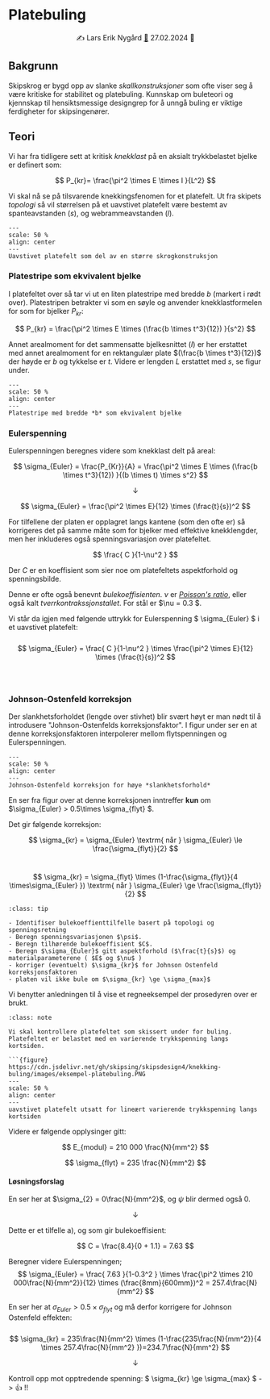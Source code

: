 # Platebuling 

<p style="text-align:center;">
    ✍️ Lars Erik Nygård  <a href="mailto:lars.e.nygard@ntnu.no">📧</a> 27.02.2024 📅 
</p>

## Bakgrunn

Skipskrog er bygd opp av slanke *skallkonstruksjoner* som ofte viser seg å være kritiske for stabilitet og platebuling. Kunnskap om buleteori og kjennskap til hensiktsmessige designgrep for å unngå buling er viktige ferdigheter for skipsingenører. 

## Teori 

Vi har fra tidligere sett at kritisk *knekklast* på en aksialt trykkbelastet bjelke er definert som: 

$$ P_{kr}= \frac{\pi^2 \times E \times I }{L^2} $$

Vi skal nå se på tilsvarende knekkingsfenomen for et platefelt. Ut fra skipets *topologi* så vil størrelsen på et uavstivet platefelt være bestemt av spanteavstanden ($s$), og webrammeavstanden ($l$). 


```{figure} https://cdn.jsdelivr.net/gh/skipsing/skipsdesign4/knekking-buling/images/platefelt-del-av-skip.PNG
---
scale: 50 %
align: center
--- 
Uavstivet platefelt som del av en større skrogkonstruksjon
```
### Platestripe som ekvivalent bjelke 
I platefeltet over så tar vi ut en liten platestripe med bredde $b$ (markert i rødt over). Platestripen betrakter vi som en søyle og anvender knekklastformelen for som for bjelker $P_{kr}$:

$$ P_{kr} = \frac{\pi^2 \times E \times (\frac{b \times t^3}{12}) }{s^2} $$

Annet arealmoment for det sammensatte bjelkesnittet ($I$) er her erstattet med annet arealmoment for en rektangulær plate $(\frac{b \times t^3}{12})$ der høyde er $b$ og tykkelse er $t$. Videre er lengden $L$ erstattet med $s$, 
se figur under. <br>  


```{figure} https://cdn.jsdelivr.net/gh/skipsing/skipsdesign4/knekking-buling/images/platestripe-ekvivalent-bjelke.PNG
---
scale: 50 %
align: center
--- 
Platestripe med bredde *b* som ekvivalent bjelke
```
### Eulerspenning 

Eulerspenningen beregnes videre som knekklast delt på areal: 

$$ \sigma_{Euler} = \frac{P_{Kr}}{A} = \frac{\pi^2 \times E \times (\frac{b \times t^3}{12}) }{(b \times t) \times s^2} $$

$$ \downarrow $$

$$ \sigma_{Euler} = \frac{\pi^2 \times E}{12} \times (\frac{t}{s})^2 $$

For tilfellene der platen er opplagret langs kantene (som den ofte er) så korrigeres det på samme måte som for bjelker med effektive knekklengder, men her inkluderes også spenningsvariasjon over platefeltet. 

$$ \frac{ C }{1-\nu^2 } $$

Der $C$ er en koeffisient som sier noe om platefeltets aspektforhold og spenningsbilde. 

Denne er ofte også benevnt *bulekoeffisienten*. $\nu$ er [*Poisson's ratio*](https://en.wikipedia.org/wiki/Poisson%27s_ratio), eller også kalt *tverrkontrakssjonstallet*. For stål er $\nu = 0.3 $.

Vi står da igjen med følgende uttrykk for Eulerspenning $ \sigma_{Euler} $ i et uavstivet platefelt:
<br>
<br>
$$ \sigma_{Euler} = \frac{ C }{1-\nu^2 } \times \frac{\pi^2 \times E}{12} \times (\frac{t}{s})^2 $$
<br>
<br>
### Johnson-Ostenfeld korreksjon 

Der slankhetsforholdet (lengde over stivhet) blir svært høyt er man nødt til å introdusere "Johnson-Ostenfelds korreksjonsfaktor". I figur under ser en at denne korreksjonsfaktoren interpolerer mellom flytspenningen og Eulerspenningen. 

```{figure} https://cdn.jsdelivr.net/gh/skipsing/skipsdesign4/knekking-buling/images/johnson-ostenfeld-korreksjon.PNG
---
scale: 50 %
align: center
--- 
Johnson-Ostenfeld korreksjon for høye *slankhetsforhold*
```

En ser fra figur over at denne korreksjonen inntreffer **kun** om $\sigma_{Euler} > 0.5\times \sigma_{flyt}
$. 

Det gir følgende korreksjon:

$$ \sigma_{kr} = \sigma_{Euler}  \textrm{  når  } \sigma_{Euler} \le  \frac{\sigma_{flyt}}{2}   $$
<br>

$$ \sigma_{kr} = \sigma_{flyt} \times (1-\frac{\sigma_{flyt}}{4 \times\sigma_{Euler} })  \textrm{  når  } \sigma_{Euler} \ge  \frac{\sigma_{flyt}}{2}   $$

```{admonition} Prosedyre for bulekontroll av uavstivet platefelt 
:class: tip

- Identifiser bulekoeffienttilfelle basert på topologi og spenningsretning
- Beregn spenningsvariasjonen $\psi$.  
- Beregn tilhørende bulekoeffisient $C$. 
- Beregn $\sigma_{Euler}$ gitt aspektforhold ($\frac{t}{s}$) og materialparameterene ( $E$ og $\nu$ ) 
- korriger (eventuelt) $\sigma_{kr}$ for Johnson Ostenfeld korreksjonsfaktoren
- platen vil ikke bule om $\sigma_{kr} \ge \sigma_{max}$ 

```
Vi benytter anledningen til å vise et regneeksempel der prosedyren over er brukt. 

```{admonition} Regneeksempel 
:class: note

Vi skal kontrollere platefeltet som skissert under for buling. Platefeltet er belastet med en varierende trykkspenning langs kortsiden. 

```{figure} https://cdn.jsdelivr.net/gh/skipsing/skipsdesign4/knekking-buling/images/eksempel-platebuling.PNG
---
scale: 50 %
align: center
--- 
uavstivet platefelt utsatt for lineært varierende trykkspenning langs kortsiden 

```
Videre er følgende opplysinger gitt: 

$$ E_{modul} = 210 000 \frac{N}{mm^2} $$

$$ \sigma_{flyt} = 235 \frac{N}{mm^2} $$

#### Løsningsforslag ####

En ser her at  $\sigma_{2} = 0\frac{N}{mm^2}$, og $\psi$ blir dermed også $0$.  

$$ \downarrow $$

Dette er et tilfelle a), og som gir bulekoeffisient: 

$$ C = \frac{8.4}{0 + 1.1} = 7.63 $$


Beregner videre Eulerspenningen; 
$$ \sigma_{Euler} = \frac{ 7.63 }{1-0.3^2 } \times \frac{\pi^2 \times 210 000\frac{N}{mm^2}}{12} \times (\frac{8mm}{600mm})^2 = 257.4\frac{N}{mm^2} $$

En ser her at $\sigma_{Euler} > 0.5\times \sigma_{flyt}$ og må derfor korrigere for Johnson Ostenfeld effekten:
<br>
<br>
$$ \sigma_{kr} = 235\frac{N}{mm^2} \times (1-\frac{235\frac{N}{mm^2}}{4 \times 257.4\frac{N}{mm^2} })=234.7\frac{N}{mm^2} $$

$$ \downarrow $$

Kontroll opp mot opptredende spenning: $ \sigma_{kr} \ge \sigma_{max} $ ->  :+1: !!

```

